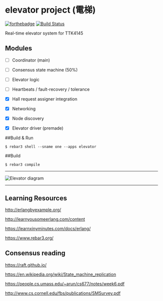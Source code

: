 elevator project (電梯)
=====
[![forthebadge](https://forthebadge.com/images/badges/fuck-it-ship-it.svg)](https://forthebadge.com) [![Build Status](https://travis-ci.com/TTK4145/project-wrong_on_so_many_levels.svg?token=VaZNdDabsDWKmoAAY6fP&branch=master)](https://travis-ci.com/TTK4145/project-wrong_on_so_many_levels)

Real-time elevator system for TTK4145

Modules
----

- [ ] Coordinator (main)
- [ ] Consensus state machine (50%)
- [ ] Elevator logic

- [ ] Heartbeats / fault-recovery / tolerance

- [x] Hall request assigner integration
- [x] Networking
- [x] Node discovery
- [x] Elevator driver (premade)


##Build & Run

    $ rebar3 shell --sname one --apps elevator

##Build

    $ rebar3 compile

----

![Elevator diagram](https://github.com/TTK4145/project-wrong_on_so_many_levels/blob/master/doc/elevator_project.png)

----

Learning Resources
-----

http://erlangbyexample.org/

http://learnyousomeerlang.com/content

https://learnxinyminutes.com/docs/erlang/

https://www.rebar3.org/

Consensus reading
-----

https://raft.github.io/

https://en.wikipedia.org/wiki/State_machine_replication

https://people.cs.umass.edu/~arun/cs677/notes/week6.pdf

http://www.cs.cornell.edu/fbs/publications/SMSurvey.pdf


